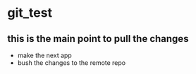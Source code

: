 # git_test
## this is the main point to pull the changes 
- make the next app
- bush the changes to the remote repo
